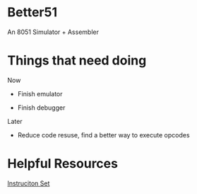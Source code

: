 # Better51
An 8051 Simulator + Assembler

# Things that need doing
Now

* Finish emulator

* Finish debugger

Later

* Reduce code resuse, find a better way to execute opcodes

# Helpful Resources
[Instruciton Set](https://www.win.tue.nl/~aeb/comp/8051/set8051.html)
